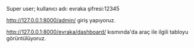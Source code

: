 ﻿Super user;
kullanıcı adı: evraka
şifresi:12345

http://127.0.0.1:8000/admin/ giriş yapıyoruz.

http://127.0.0.1:8000/evraka/dashboard/ kısmında'da araç ile ilgili tabloyu görüntülüyoruz.

